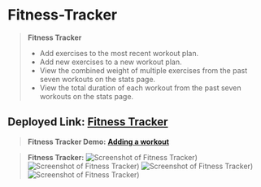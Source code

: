 # Fitness-Tracker


> **Fitness Tracker** 
> - Add exercises to the most recent workout plan.
> - Add new exercises to a new workout plan.
> - View the combined weight of multiple exercises from the past seven workouts on the stats page.
> - View the total duration of each workout from the past seven workouts on the stats page.

## Deployed Link: [**Fitness Tracker**](https://damp-falls-71795.herokuapp.com/)

> **Fitness Tracker Demo:**
> [**Adding a workout**](https://streamable.com/x6mx9d)

> **Fitness Tracker:**
![Screenshot of Fitness Tracker)](https://i.imgur.com/9Nbx5f7.png)
![Screenshot of Fitness Tracker)](https://i.imgur.com/0lueCFK.png)
![Screenshot of Fitness Tracker)](https://i.imgur.com/nvVLEDT.png)
![Screenshot of Fitness Tracker)](https://i.imgur.com/d2Whjhq.png)





